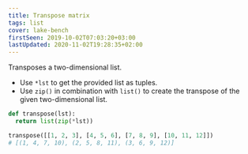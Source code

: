 ```yaml
---
title: Transpose matrix
tags: list
cover: lake-bench
firstSeen: 2019-10-02T07:03:20+03:00
lastUpdated: 2020-11-02T19:28:35+02:00
---
```


Transposes a two-dimensional list.

- Use `*lst` to get the provided list as tuples.
- Use `zip()` in combination with `list()` to create the transpose of the given two-dimensional list.

```py
def transpose(lst):
  return list(zip(*lst))
```

```py
transpose([[1, 2, 3], [4, 5, 6], [7, 8, 9], [10, 11, 12]])
# [(1, 4, 7, 10), (2, 5, 8, 11), (3, 6, 9, 12)]
```
